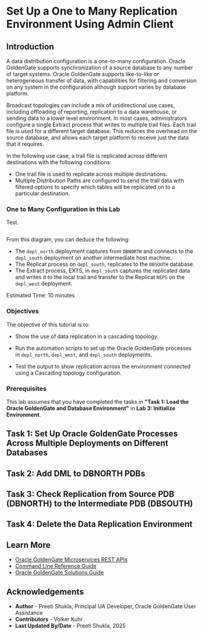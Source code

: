 # Set Up a One to Many Replication Environment Using Admin Client


## Introduction
A data distribution configuration is a one-to-many configuration. Oracle GoldenGate supports synchronization of a source database to any number of target systems. Oracle GoldenGate supports like-to-like or heterogeneous transfer of data, with capabilities for filtering and conversion on any system in the configuration although support varies by database platform.

Broadcast topologies can include a mix of unidirectional use cases, including offloading of reporting, replication to a data warehouse, or sending data to a lower level environment. In most cases, administrators configure a single Extract process that writes to multiple trail files. Each trail file is used for a different target database. This reduces the overhead on the source database, and allows each target platform to receive just the data that it requires.

In the following use case, a trail file is replicated across different destinations with the following conditions:

* One trail file is used to replicate across multiple destinations.
* Multiple Distribution Paths are configured to send the trail data with filtered options to specify which tables will be replicated on to a particular destination.



### One to Many Configuration in this Lab

Test.  

![]()

From this diagram, you can deduce the following: 

* The `depl_north` deployment captures from `DBNORTH` and connects to the `depl_south` deployment on another intermediate host machine. 
* The Replicat process on `depl_south`, replicates to the `DBSOUTH` database.  
* The Extract process, EXTS, in `depl_south` captures the replicated data and writes it to the local trail and transfer to the Replicat `REPS` on the `depl_west` deployment.

Estimated Time: 10 minutes

### Objectives

The objective of this tutorial is to:

* Show the use of data replication in a cascading topology.

* Run the automation scripts to set up the Oracle GoldenGate processes in `depl_north`, `depl_west`, and `depl_south` deployments. 

* Test the output to show replication across the environment connected using a Cascading topology configuration.


### Prerequisites

This lab assumes that you have completed the tasks in <b>"Task 1: Load the Oracle GoldenGate and Database Environment"</b> in <b>Lab 3: Initialize Environment</b>. 


## Task 1: Set Up Oracle GoldenGate Processes Across Multiple Deployments on Different Databases

   
## Task 2: Add DML to DBNORTH PDBs
   
   

## Task 3: Check Replication from Source PDB (DBNORTH) to the Intermediate PDB (DBSOUTH)

   

## Task 4: Delete the Data Replication Environment



## Learn More

* [Oracle GoldenGate Microservices REST APIs](https://docs.oracle.com/en/middleware/goldengate/core/23/oggra/)
* [Command Line Reference Guide](https://docs.oracle.com/en/middleware/goldengate/core/23/gclir/index.html)
* [Oracle GoldenGate Solutions Guide](https://docs.oracle.com/en/middleware/goldengate/core/23/ggsol/index.html)




## Acknowledgements
* **Author** - Preeti Shukla, Principal UA Developer, Oracle GoldenGate User Assistance
* **Contributors** -  Volker Kuhr
* **Last Updated By/Date** - Preeti Shukla, 2025


    

      
      